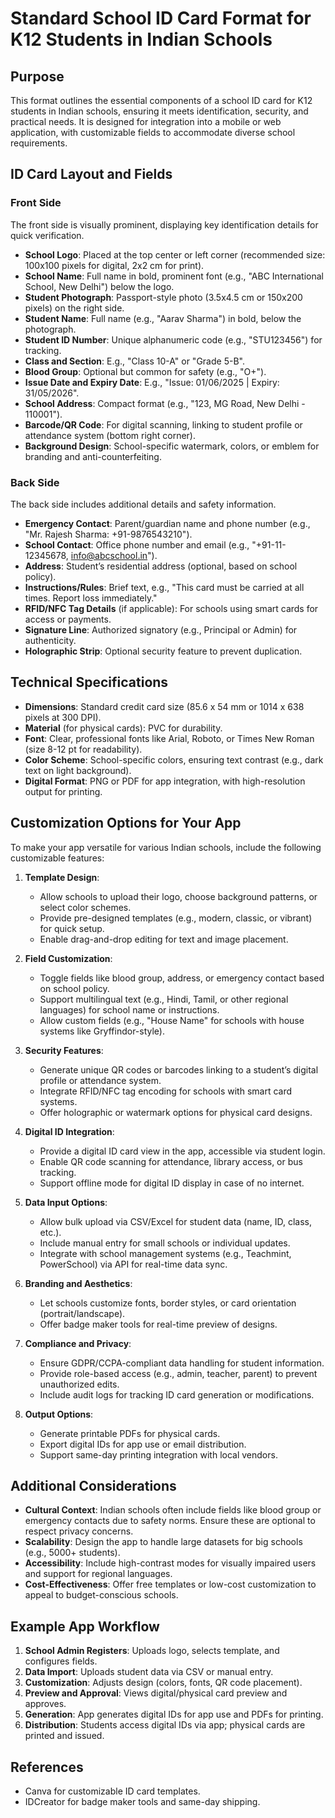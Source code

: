 # Standard School ID Card Format for K12 Students in Indian Schools

## Purpose
This format outlines the essential components of a school ID card for K12 students in Indian schools, ensuring it meets identification, security, and practical needs. It is designed for integration into a mobile or web application, with customizable fields to accommodate diverse school requirements.

## ID Card Layout and Fields

### Front Side
The front side is visually prominent, displaying key identification details for quick verification.

- **School Logo**: Placed at the top center or left corner (recommended size: 100x100 pixels for digital, 2x2 cm for print).
- **School Name**: Full name in bold, prominent font (e.g., "ABC International School, New Delhi") below the logo.
- **Student Photograph**: Passport-style photo (3.5x4.5 cm or 150x200 pixels) on the right side.
- **Student Name**: Full name (e.g., "Aarav Sharma") in bold, below the photograph.
- **Student ID Number**: Unique alphanumeric code (e.g., "STU123456") for tracking.
- **Class and Section**: E.g., "Class 10-A" or "Grade 5-B".
- **Blood Group**: Optional but common for safety (e.g., "O+").
- **Issue Date and Expiry Date**: E.g., "Issue: 01/06/2025 | Expiry: 31/05/2026".
- **School Address**: Compact format (e.g., "123, MG Road, New Delhi - 110001").
- **Barcode/QR Code**: For digital scanning, linking to student profile or attendance system (bottom right corner).
- **Background Design**: School-specific watermark, colors, or emblem for branding and anti-counterfeiting.

### Back Side
The back side includes additional details and safety information.

- **Emergency Contact**: Parent/guardian name and phone number (e.g., "Mr. Rajesh Sharma: +91-9876543210").
- **School Contact**: Office phone number and email (e.g., "+91-11-12345678, info@abcschool.in").
- **Address**: Student’s residential address (optional, based on school policy).
- **Instructions/Rules**: Brief text, e.g., "This card must be carried at all times. Report loss immediately."
- **RFID/NFC Tag Details** (if applicable): For schools using smart cards for access or payments.
- **Signature Line**: Authorized signatory (e.g., Principal or Admin) for authenticity.
- **Holographic Strip**: Optional security feature to prevent duplication.

## Technical Specifications
- **Dimensions**: Standard credit card size (85.6 x 54 mm or 1014 x 638 pixels at 300 DPI).
- **Material** (for physical cards): PVC for durability.
- **Font**: Clear, professional fonts like Arial, Roboto, or Times New Roman (size 8-12 pt for readability).
- **Color Scheme**: School-specific colors, ensuring text contrast (e.g., dark text on light background).
- **Digital Format**: PNG or PDF for app integration, with high-resolution output for printing.

## Customization Options for Your App
To make your app versatile for various Indian schools, include the following customizable features:

1. **Template Design**:
   - Allow schools to upload their logo, choose background patterns, or select color schemes.
   - Provide pre-designed templates (e.g., modern, classic, or vibrant) for quick setup.[](https://www.canva.com/id-cards/templates/)
   - Enable drag-and-drop editing for text and image placement.

2. **Field Customization**:
   - Toggle fields like blood group, address, or emergency contact based on school policy.
   - Support multilingual text (e.g., Hindi, Tamil, or other regional languages) for school name or instructions.
   - Allow custom fields (e.g., "House Name" for schools with house systems like Gryffindor-style).

3. **Security Features**:
   - Generate unique QR codes or barcodes linking to a student’s digital profile or attendance system.
   - Integrate RFID/NFC tag encoding for schools with smart card systems.
   - Offer holographic or watermark options for physical card designs.

4. **Digital ID Integration**:
   - Provide a digital ID card view in the app, accessible via student login.
   - Enable QR code scanning for attendance, library access, or bus tracking.[](https://minga.io/digital-student-id/)
   - Support offline mode for digital ID display in case of no internet.

5. **Data Input Options**:
   - Allow bulk upload via CSV/Excel for student data (name, ID, class, etc.).
   - Include manual entry for small schools or individual updates.
   - Integrate with school management systems (e.g., Teachmint, PowerSchool) via API for real-time data sync.[](https://www.teachmint.com/)

6. **Branding and Aesthetics**:
   - Let schools customize fonts, border styles, or card orientation (portrait/landscape).
   - Offer badge maker tools for real-time preview of designs.[](https://www.idcreator.com/id-card-templates/school-id-cards?srsltid=AfmBOoqPrSQeUZDEDeQjsPC0wAPXeDa4hxWW1vp0qicyLDbbuYzKrMrZ)

7. **Compliance and Privacy**:
   - Ensure GDPR/CCPA-compliant data handling for student information.
   - Provide role-based access (e.g., admin, teacher, parent) to prevent unauthorized edits.
   - Include audit logs for tracking ID card generation or modifications.

8. **Output Options**:
   - Generate printable PDFs for physical cards.
   - Export digital IDs for app use or email distribution.
   - Support same-day printing integration with local vendors.[](https://www.idcreator.com/id-card-templates/school-id-cards?srsltid=AfmBOoqPrSQeUZDEDeQjsPC0wAPXeDa4hxWW1vp0qicyLDbbuYzKrMrZ)

## Additional Considerations
- **Cultural Context**: Indian schools often include fields like blood group or emergency contacts due to safety norms. Ensure these are optional to respect privacy concerns.
- **Scalability**: Design the app to handle large datasets for big schools (e.g., 5000+ students).
- **Accessibility**: Include high-contrast modes for visually impaired users and support for regional languages.
- **Cost-Effectiveness**: Offer free templates or low-cost customization to appeal to budget-conscious schools.[](https://www.template.net/id-cards/school)

## Example App Workflow
1. **School Admin Registers**: Uploads logo, selects template, and configures fields.
2. **Data Import**: Uploads student data via CSV or manual entry.
3. **Customization**: Adjusts design (colors, fonts, QR code placement).
4. **Preview and Approval**: Views digital/physical card preview and approves.
5. **Generation**: App generates digital IDs for app use and PDFs for printing.
6. **Distribution**: Students access digital IDs via app; physical cards are printed and issued.

## References
- Canva for customizable ID card templates.[](https://www.canva.com/id-cards/templates/)
- IDCreator for badge maker tools and same-day shipping.[](https://www.idcreator.com/id-card-templates/school-id-cards?srsltid=AfmBOoqPrSQeUZDEDeQjsPC0wAPXeDa4hxWW1vp0qicyLDbbuYzKrMrZ)